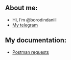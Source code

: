 ## About me:

- Hi, I’m @borodindaniil
- [My telegram](https://t.me/borodindaniil)

<!---
borodindaniil/borodindaniil is a ✨ special ✨ repository because its `README.md` (this file) appears on your GitHub profile.
You can click the Preview link to take a look at your changes.
--->

## My documentation:

- [Postman requests](https://github.com/borodindaniil/Postman_collection.git)
